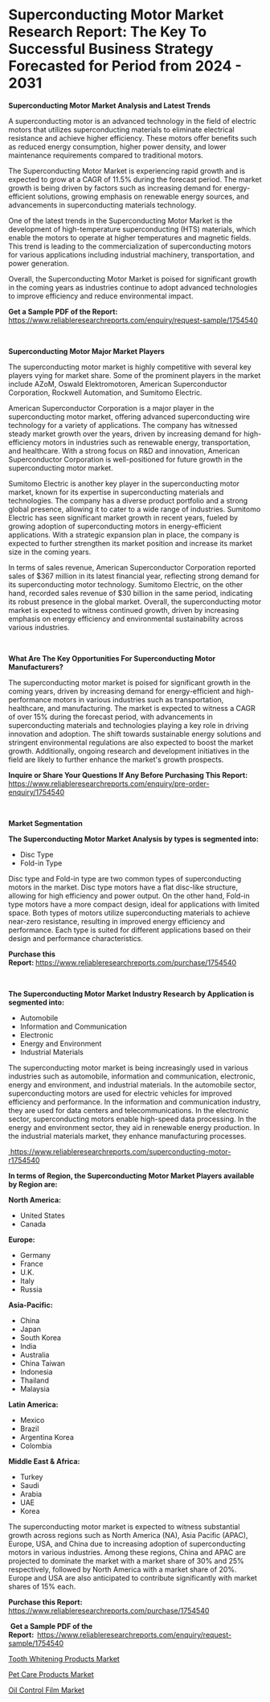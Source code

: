 <p><h1>Superconducting Motor Market Research Report: The Key To Successful Business Strategy Forecasted for Period from 2024 - 2031</h1></p><p><strong>Superconducting Motor Market Analysis and Latest Trends</strong></p>
<p><p>A superconducting motor is an advanced technology in the field of electric motors that utilizes superconducting materials to eliminate electrical resistance and achieve higher efficiency. These motors offer benefits such as reduced energy consumption, higher power density, and lower maintenance requirements compared to traditional motors.</p><p>The Superconducting Motor Market is experiencing rapid growth and is expected to grow at a CAGR of 11.5% during the forecast period. The market growth is being driven by factors such as increasing demand for energy-efficient solutions, growing emphasis on renewable energy sources, and advancements in superconducting materials technology.</p><p>One of the latest trends in the Superconducting Motor Market is the development of high-temperature superconducting (HTS) materials, which enable the motors to operate at higher temperatures and magnetic fields. This trend is leading to the commercialization of superconducting motors for various applications including industrial machinery, transportation, and power generation.</p><p>Overall, the Superconducting Motor Market is poised for significant growth in the coming years as industries continue to adopt advanced technologies to improve efficiency and reduce environmental impact.</p></p>
<p><strong>Get a Sample PDF of the Report:&nbsp;</strong> <a href="https://www.reliableresearchreports.com/enquiry/request-sample/1754540">https://www.reliableresearchreports.com/enquiry/request-sample/1754540</a></p>
<p>&nbsp;</p>
<p><strong>Superconducting Motor Major Market Players</strong></p>
<p><p>The superconducting motor market is highly competitive with several key players vying for market share. Some of the prominent players in the market include AZoM, Oswald Elektromotoren, American Superconductor Corporation, Rockwell Automation, and Sumitomo Electric.</p><p>American Superconductor Corporation is a major player in the superconducting motor market, offering advanced superconducting wire technology for a variety of applications. The company has witnessed steady market growth over the years, driven by increasing demand for high-efficiency motors in industries such as renewable energy, transportation, and healthcare. With a strong focus on R&D and innovation, American Superconductor Corporation is well-positioned for future growth in the superconducting motor market.</p><p>Sumitomo Electric is another key player in the superconducting motor market, known for its expertise in superconducting materials and technologies. The company has a diverse product portfolio and a strong global presence, allowing it to cater to a wide range of industries. Sumitomo Electric has seen significant market growth in recent years, fueled by growing adoption of superconducting motors in energy-efficient applications. With a strategic expansion plan in place, the company is expected to further strengthen its market position and increase its market size in the coming years.</p><p>In terms of sales revenue, American Superconductor Corporation reported sales of $367 million in its latest financial year, reflecting strong demand for its superconducting motor technology. Sumitomo Electric, on the other hand, recorded sales revenue of $30 billion in the same period, indicating its robust presence in the global market. Overall, the superconducting motor market is expected to witness continued growth, driven by increasing emphasis on energy efficiency and environmental sustainability across various industries.</p></p>
<p>&nbsp;</p>
<p><strong>What Are The Key Opportunities For Superconducting Motor Manufacturers?</strong></p>
<p><p>The superconducting motor market is poised for significant growth in the coming years, driven by increasing demand for energy-efficient and high-performance motors in various industries such as transportation, healthcare, and manufacturing. The market is expected to witness a CAGR of over 15% during the forecast period, with advancements in superconducting materials and technologies playing a key role in driving innovation and adoption. The shift towards sustainable energy solutions and stringent environmental regulations are also expected to boost the market growth. Additionally, ongoing research and development initiatives in the field are likely to further enhance the market's growth prospects.</p></p>
<p><strong>Inquire or Share Your Questions If Any Before Purchasing This Report:</strong> <a href="https://www.reliableresearchreports.com/enquiry/pre-order-enquiry/1754540">https://www.reliableresearchreports.com/enquiry/pre-order-enquiry/1754540</a></p>
<p>&nbsp;</p>
<p><strong>Market Segmentation</strong></p>
<p><strong>The Superconducting Motor Market Analysis by types is segmented into:</strong></p>
<p><ul><li>Disc Type</li><li>Fold-in Type</li></ul></p>
<p><p>Disc type and Fold-in type are two common types of superconducting motors in the market. Disc type motors have a flat disc-like structure, allowing for high efficiency and power output. On the other hand, Fold-in type motors have a more compact design, ideal for applications with limited space. Both types of motors utilize superconducting materials to achieve near-zero resistance, resulting in improved energy efficiency and performance. Each type is suited for different applications based on their design and performance characteristics.</p></p>
<p><strong>Purchase this Report:&nbsp;</strong><a href="https://www.reliableresearchreports.com/purchase/1754540">https://www.reliableresearchreports.com/purchase/1754540</a></p>
<p>&nbsp;</p>
<p><strong>The Superconducting Motor Market Industry Research by Application is segmented into:</strong></p>
<p><ul><li>Automobile</li><li>Information and Communication</li><li>Electronic</li><li>Energy and Environment</li><li>Industrial Materials</li></ul></p>
<p><p>The superconducting motor market is being increasingly used in various industries such as automobile, information and communication, electronic, energy and environment, and industrial materials. In the automobile sector, superconducting motors are used for electric vehicles for improved efficiency and performance. In the information and communication industry, they are used for data centers and telecommunications. In the electronic sector, superconducting motors enable high-speed data processing. In the energy and environment sector, they aid in renewable energy production. In the industrial materials market, they enhance manufacturing processes.</p></p>
<p><a href="https://www.reliableresearchreports.com/superconducting-motor-r1754540">&nbsp;https://www.reliableresearchreports.com/superconducting-motor-r1754540</a></p>
<p><strong>In terms of Region, the Superconducting Motor Market Players available by Region are:</strong></p>
<p>
    <p> <strong> North America: </strong>
        <ul>
            <li>United States</li>
            <li>Canada</li>
        </ul>
        </p> 
    <p> <strong> Europe: </strong>
        <ul>
            <li>Germany</li>
            <li>France</li>
            <li>U.K.</li>
            <li>Italy</li>
            <li>Russia</li>
        </ul>
        </p> 
    <p> <strong> Asia-Pacific: </strong>
        <ul>
            <li>China</li>
            <li>Japan</li>
            <li>South Korea</li>
            <li>India</li>
            <li>Australia</li>
            <li>China Taiwan</li>
            <li>Indonesia</li>
            <li>Thailand</li>
            <li>Malaysia</li>
        </ul>
        </p> 
    <p> <strong> Latin America: </strong>
        <ul>
            <li>Mexico</li>
            <li>Brazil</li>
            <li>Argentina Korea</li>
            <li>Colombia</li>
        </ul>
        </p> 
    <p> <strong> Middle East & Africa: </strong>
        <ul>
            <li>Turkey</li>
            <li>Saudi</li>
            <li>Arabia</li>
            <li>UAE</li>
            <li>Korea</li>
        </ul>
    </p>
    </p>
<p><p>The superconducting motor market is expected to witness substantial growth across regions such as North America (NA), Asia Pacific (APAC), Europe, USA, and China due to increasing adoption of superconducting motors in various industries. Among these regions, China and APAC are projected to dominate the market with a market share of 30% and 25% respectively, followed by North America with a market share of 20%. Europe and USA are also anticipated to contribute significantly with market shares of 15% each.</p></p>
<p><strong>Purchase this Report: </strong><a href="https://www.reliableresearchreports.com/purchase/1754540">https://www.reliableresearchreports.com/purchase/1754540</a></p>
<p>&nbsp;<strong>Get a Sample PDF of the Report:&nbsp;&nbsp;</strong><a href="https://www.reliableresearchreports.com/enquiry/request-sample/1754540">https://www.reliableresearchreports.com/enquiry/request-sample/1754540</a></p>
<p><strong></strong></p>
<p><p><a href="https://www.linkedin.com/pulse/tooth-whitening-products-market-insights-cagr-trends-growth-um2vc?trackingId=dAfeBbJqtd7QCB%2BYspO3oA%3D%3D">Tooth Whitening Products Market</a></p><p><a href="https://www.linkedin.com/pulse/pet-care-products-market-size-outlook-forecast-2024-2031-cmgkf?trackingId=hl6sE0rPiSdOiDmYTQYmKg%3D%3D">Pet Care Products Market</a></p><p><a href="https://www.linkedin.com/pulse/oil-control-film-market-insights-cagr-trends-growth-strategies-wsv4f?trackingId=dsXVm2oQkN%2BBhU9nkXmS4w%3D%3D">Oil Control Film Market</a></p></p>